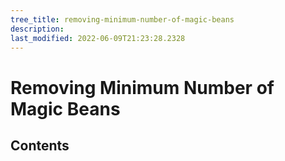 ```yaml
---
tree_title: removing-minimum-number-of-magic-beans
description: 
last_modified: 2022-06-09T21:23:28.2328
---
```


# Removing Minimum Number of Magic Beans

## Contents
